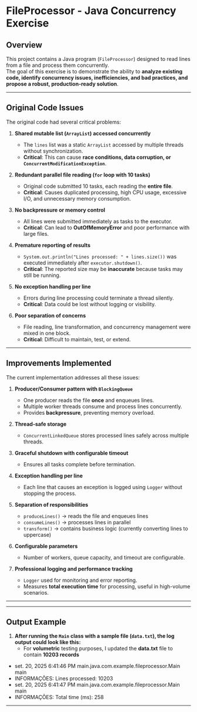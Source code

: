 # FileProcessor - Java Concurrency Exercise

## Overview

This project contains a Java program (`FileProcessor`) designed to read lines from a file and process them concurrently.  
The goal of this exercise is to demonstrate the ability to **analyze existing code, identify concurrency issues, inefficiencies, and bad practices, and propose a robust, production-ready solution**.

---

## Original Code Issues

The original code had several critical problems:

1. **Shared mutable list (`ArrayList`) accessed concurrently**
    - The `lines` list was a static `ArrayList` accessed by multiple threads without synchronization.
    - **Critical**: This can cause **race conditions, data corruption, or `ConcurrentModificationException`**.

2. **Redundant parallel file reading (`for` loop with 10 tasks)**
    - Original code submitted 10 tasks, each reading the **entire file**.
    - **Critical**: Causes duplicated processing, high CPU usage, excessive I/O, and unnecessary memory consumption.

3. **No backpressure or memory control**
    - All lines were submitted immediately as tasks to the executor.
    - **Critical**: Can lead to **OutOfMemoryError** and poor performance with large files.

4. **Premature reporting of results**
    - `System.out.println("Lines processed: " + lines.size())` was executed immediately after `executor.shutdown()`.
    - **Critical**: The reported size may be **inaccurate** because tasks may still be running.

5. **No exception handling per line**
    - Errors during line processing could terminate a thread silently.
    - **Critical**: Data could be lost without logging or visibility.

6. **Poor separation of concerns**
    - File reading, line transformation, and concurrency management were mixed in one block.
    - **Critical**: Difficult to maintain, test, or extend.

---

## Improvements Implemented

The current implementation addresses all these issues:

1. **Producer/Consumer pattern with `BlockingQueue`**
    - One producer reads the file **once** and enqueues lines.
    - Multiple worker threads consume and process lines concurrently.
    - Provides **backpressure**, preventing memory overload.

2. **Thread-safe storage**
    - `ConcurrentLinkedQueue` stores processed lines safely across multiple threads.

3. **Graceful shutdown with configurable timeout**
    - Ensures all tasks complete before termination.

4. **Exception handling per line**
    - Each line that causes an exception is logged using `Logger` without stopping the process.

5. **Separation of responsibilities**
    - `produceLines()` → reads the file and enqueues lines
    - `consumeLines()` → processes lines in parallel
    - `transform()` → contains business logic (currently converting lines to uppercase)

6. **Configurable parameters**
    - Number of workers, queue capacity, and timeout are configurable.

7. **Professional logging and performance tracking**
    - `Logger` used for monitoring and error reporting.
    - Measures **total execution time** for processing, useful in high-volume scenarios.

---


---

## Output Example

1. **After running the `Main` class with a sample file (`data.txt`), the log output could look like this:**
    - For **volumetric** testing purposes, I updated the **data.txt** file to contain **10203 records**

- set. 20, 2025 6:41:46 PM main.java.com.example.fileprocessor.Main main
- INFORMAÇÕES: Lines processed: 10203
- set. 20, 2025 6:41:47 PM main.java.com.example.fileprocessor.Main main
- INFORMAÇÕES: Total time (ms): 258

---
